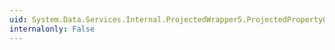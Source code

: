 ```yaml
---
uid: System.Data.Services.Internal.ProjectedWrapper5.ProjectedProperty0
internalonly: False
---
```


